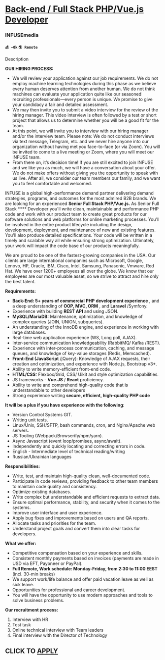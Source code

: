 # [Back-end / Full Stack PHP/Vue.js Developer](https://www.remotewlb.com/apply/back-end-full-stack-php-vue-js-developer-79035)  
### INFUSEmedia  
#### `💰 ~0k` `🌎 Remote`  

Description

**OUR HIRING PROCESS:**

  * We will review your application against our job requirements. We do not employ machine learning technologies during this phase as we believe every human deserves attention from another human. We do not think machines can evaluate your application quite like our seasoned recruiting professionals—every person is unique. We promise to give your candidacy a fair and detailed assessment.
  * We may then invite you to submit a video interview for the review of the hiring manager. This video interview is often followed by a test or short project that allows us to determine whether you will be a good fit for the team.
  * At this point, we will invite you to interview with our hiring manager and/or the interview team. Please note: We do not conduct interviews via text message, Telegram, etc. and we never hire anyone into our organization without having met you face-to-face (or via Zoom). You will be invited to come to a live meeting or Zoom, where you will meet our INFUSE team.
  * From there on, it’s decision time! If you are still excited to join INFUSE and we like you as much, we will have a conversation about your offer. We do not make offers without giving you the opportunity to speak with us live. After all, we consider our team members our family, and we want you to feel comfortable and welcomed.

INFUSE is a global high-performance demand partner delivering demand strategies, programs, and outcomes for the most admired B2B brands. We are looking for an experienced **Senior Full Stack PHP/Vue.js.** As Senior Full Stack **** Developer you'll write clean, maintainable and performance PHP code and work with our product team to create great products for our software solutions and web platforms for online marketing processes. You'll be involved in the entire product lifecycle including the design, development, deployment, and maintenance of new and existing features. You'll also produce detailed specifications. Your code will be written in a timely and scalable way all while ensuring strong optimization. Ultimately, your work will impact the code base of our products meaningfully.

We are proud to be one of the fastest-growing companies in the USA. Our clients are large international companies such as Microsoft, Google, Lenovo, HP, Oracle, IBM, Cisco, Intel, Samsung, Panasonic, Vmware, Red Hat. We have over 1200+ employees all over the globe. We know that our employees are our most valuable asset, so we strive to attract and hire only the best talent.

**Requirements:**

  * **Back-End: 5+ years of commercial** **PHP** **development experience** , and a deep understanding of **OOP, MVC, ORM** , and **Laravel** /Symfony. 
  * Experience with building **REST API** and using JSON. 
  * **MySQL/MariaDB:** Maintenance, optimization, and knowledge of complex queries (JOIN, UNION, subqueries). 
  * An understanding of the InnoDB engine, and experience in working with large databases. 
  * Real-time web application experience (WS, Long poll, AJAX). 
  * Inter-service communication knowledgeability (RabbitMQ/ Kafka /REST). 
  * Experience with inter-process communication, caching, and message queues, and knowledge of key-value storages (Redis, Memcached). 
  * **Front-End (JavaScript** /jQuery): Knowledge of AJAX requests, their creation and optimization, and experience with Node.js, Bootstrap v3+. 
  * Ability to write memory-efficient front-end code. 
  * **HTML/CSS:** Flexbox/Grid, CSS/ Uikit and style optimization capabilities. 
  * JS frameworks - **Vue.JS** / **React** proficiency. 
  * Ability to write and comprehend high-quality code that is understandable to other developers
  * Strong experience writing **secure, efficient, high-quality PHP code**

**It will be a plus if you have experience with the following:**

  * Version Control Systems GIT. 
  * Writing unit tests. 
  * Linux/Unix, SSH/SFTP, bash commands, cron, and Nginx/Apache web servers. 
  * JS Tooling (Webpack/Browserify/npm/yarn).
  * Async Javascript (event loop/promises, async/await). 
  * Independently and quickly locating and correcting errors in code.
  * English - Intermediate level of technical reading/writing
  * Russian/Ukrainian languages

**Responsibilities:**

  * Write, test, and maintain high-quality clean, well-documented code.
  * Participate in code reviews, providing feedback to other team members to maintain code quality and consistency.
  * Optimize existing databases. 
  * Write complex but understandable and efficient requests to extract data. 
  * Ensure optimal performance, stability, and security when it comes to the systems. 
  * Improve user interface and user experience. 
  * Apply bug fixes and improvements based on users and QA reports. 
  * Allocate tasks and priorities for the team. 
  * Understand project goals and convert them into clear tasks for developers.

**What we offer:**

  * Competitive compensation based on your experience and skills. 
  * Consistent monthly payments based on invoices (payments are made in USD via EFT, Payoneer or PayPal).
  * **Full Remote, Work schedule: Monday-Friday, from 2:30 to 11:00 EEST** (incl. 30-min breaks)
  * We support work/life balance and offer paid vacation leave as well as sick leave. 
  * Opportunities for professional and career development. 
  * You will have the opportunity to use modern approaches and tools to solve business problems.

**Our recruitment process:**

  1. Interview with HR
  2. Test task
  3. Online technical interview with Team leaders
  4. Final interview with the Director of Technology

  
## CLICK TO [APPLY](https://www.remotewlb.com/apply/back-end-full-stack-php-vue-js-developer-79035)

